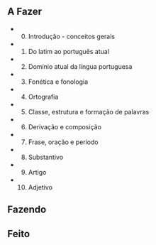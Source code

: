 ## A Fazer
- 00. Introdução - conceitos gerais  
- 01. Do latim ao português atual  
- 02. Domínio atual da língua portuguesa  
- 03. Fonética e fonologia  
- 04. Ortografia  
- 05. Classe, estrutura e formação de palavras  
- 06. Derivação e composição  
- 07. Frase, oração e período  
- 08. Substantivo  
- 09. Artigo  
- 10. Adjetivo  

## Fazendo

## Feito